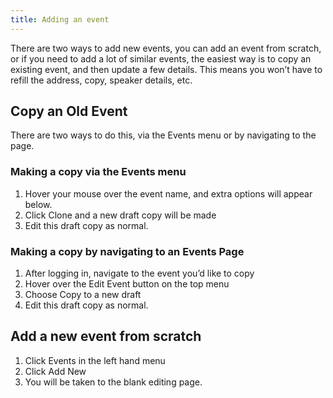 ```yaml
---
title: Adding an event
---
```

There are two ways to add new events, you can add an event from scratch, or if you need to add a lot of similar events, the easiest way is to copy an existing event, and then update a few details. This means you won’t have to refill the address, copy, speaker details, etc.

## Copy an Old Event

There are two ways to do this, via the Events menu or by navigating to the page.

### Making a copy via the Events menu

1. Hover your mouse over the event name, and extra options will appear below.
2. Click Clone and a new draft copy will be made
3. Edit this draft copy as normal.

### Making a copy by navigating to an Events Page

1. After logging in, navigate to the event you’d like to copy
2. Hover over the Edit Event button on the top menu
3. Choose Copy to a new draft
4. Edit this draft copy as normal.

## Add a new event from scratch

1. Click Events in the left hand menu
2. Click Add New
3. You will be taken to the blank editing page.